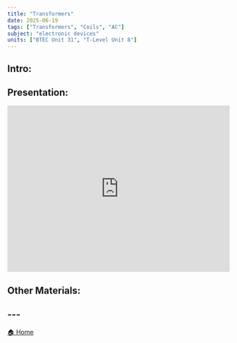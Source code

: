 ```yaml
---
title: "Transformers"
date: 2025-06-19
tags: ["Transformers", "Coils", "AC"]
subject: "electronic devices"
units: ["BTEC Unit 31", "T-Level Unit 8"]
---
```


## Intro:

## Presentation:

<div style="position: relative; width: 100%; height: 0; padding-top: 75%;">
    <iframe src="https://EngineeringShare.github.io/engineering-hub/presentations/Transformers.pdf" 
        style="position: absolute; top: 0; left: 0; width: 100%; height: 100%; border: none;">
    </iframe>
</div>

## Other Materials:

## ---

<a href="https://engineeringshare.github.io/engineering-hub">🏠 Home</a>
